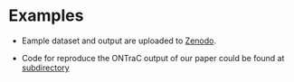 # Examples

- Eample dataset and output are uploaded to [Zenodo](https://zenodo.org/records/11186620).

- Code for reproduce the ONTraC output of our paper could be found at [subdirectory](code_for_paper_reproduce/README.md)
